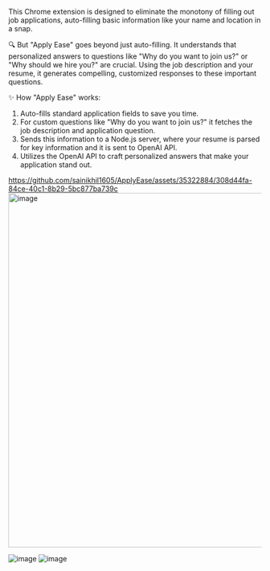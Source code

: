 This Chrome extension is designed to eliminate the monotony of filling out job applications, auto-filling basic information like your name and location in a snap.

🔍 But "Apply Ease" goes beyond just auto-filling. It understands that personalized answers to questions like "Why do you want to join us?" or "Why should we hire you?" are crucial. Using the job description and your resume, it generates compelling, customized responses to these important questions.

✨ How "Apply Ease" works:
1) Auto-fills standard application fields to save you time.
2) For custom questions like "Why do you want to join us?" it fetches the job description and application question.
3) Sends this information to a Node.js server, where your resume is parsed for key information and it is sent to OpenAI API.
4) Utilizes the OpenAI API to craft personalized answers that make your application stand out.

https://github.com/sainikhil1605/ApplyEase/assets/35322884/308d44fa-84ce-40c1-8b29-5bc877ba739c
<img width="677" height="706" alt="image" src="https://github.com/user-attachments/assets/916adab8-8417-47f8-a611-9e1f5d27486c" />

![image](https://github.com/sainikhil1605/ApplyEase/assets/35322884/b64d7605-7dbe-4806-9d2f-f13fb50aa161)
![image](https://github.com/sainikhil1605/ApplyEase/assets/35322884/a89ef918-87fe-4867-9f30-c9ba537429ad)
